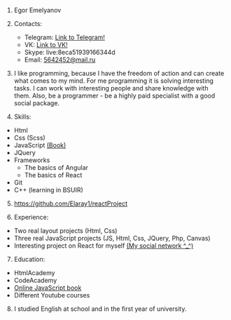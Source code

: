1. Egor Emelyanov

2. Contacts:
   * Telegram: [Link to Telegram!](https://t.me/Elaray)
   * VK: [Link to VK!](https://vk.com/elaray)
   * Skype:  live:8eca51939166344d
   * Email: 5642452@mail.ru

3. I like programming, because I have the freedom of action and can create what comes to my mind. For me programming it is solving interesting tasks. I can work with interesting people and share knowledge with them. Also, be a programmer - be a highly paid specialist with a good social package.

4. Skills:
  - Html
  - Css (Scss)
  - JavaScript [(Book)](https://learn.javascript.ru/)
  - JQuery
  - Frameworks
    - The basics of Angular
    - The basics of React
  - Git
  - C++ (learning in BSUIR)

5. https://github.com/Elaray1/reactProject

6. Experience:
  * Two real layout projects (Html, Css)
  * Three real JavaScript projects (JS, Html, Css, JQuery, Php, Canvas)
  * Interesting project on React for myself [(My social network ^_^)](https://github.com/Elaray1/reactProject)

7. Education:
  * HtmlAcademy
  * CodeAcademy
  * [Online JavaScript book](https://learn.javascript.ru/)
  * Different Youtube courses

8. I studied English at school and in the first year of university.
